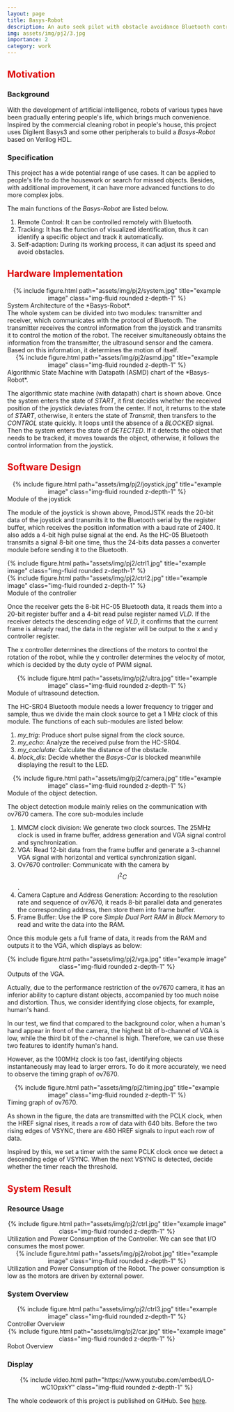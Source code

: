 ```yaml
---
layout: page
title: Basys-Robot
description: An auto seek pilot with obstacle avoidance Bluetooth control car based on Digilent Basys3 and Verilog.
img: assets/img/pj2/3.jpg
importance: 2
category: work
---
```


## <font color="#dd0000">Motivation</font><br /> 

### Background
With the development of artificial intelligence, robots of various types have been gradually entering people's life, which brings much convenience. Inspired by the commercial cleaning robot in people's house, this project uses Digilent Basys3 and some other peripherals to build a *Basys-Robot* based on Verilog HDL.

### Specification
This project has a wide potential range of use cases. It can be applied to people's life to do the housework or search for missed objects. Besides, with additional improvement, it can have more advanced functions to do more complex jobs.

The main functions of the *Basys-Robot* are listed below.
1. Remote Control: It can be controlled remotely with Bluetooth.
2. Tracking: It has the function of visualized identification, thus it can identify a specific object and track it automatically.
3. Self-adaption: During its working process, it can adjust its speed and avoid obstacles.

## <font color="#dd0000"> Hardware Implementation </font><br /> 

<div class="col-sm mt-3 mt-md-0" align=center>
    {% include figure.html path="assets/img/pj2/system.jpg" title="example image" class="img-fluid rounded z-depth-1" %}
</div>
<div class="caption">
    System Architecture of the *Basys-Robot*.
</div>
The whole system can be divided into two modules: transmitter and receiver, which communicates with the protocol of Bluetooth. The transmitter receives the control information from the joystick and transmits it to control the motion of the robot. The receiver simultaneously obtains the information from the transmitter, the ultrasound sensor and the camera. Based on this information, it determines the motion of itself.

<div class="col-sm mt-3 mt-md-0" align=center>
    {% include figure.html path="assets/img/pj2/asmd.jpg" title="example image" class="img-fluid rounded z-depth-1" %}
</div>
<div class="caption">
    Algorithmic State Machine with Datapath (ASMD) chart of the *Basys-Robot*.
</div>

The algorithmic state machine (with datapath) chart is shown above. Once the system enters the state of *START*, it first decides whether the received position of the joystick deviates from the center. If not, it returns to the state of *START*, otherwise, it enters the state of *Transmit*, then transfers to the _CONTROL_ state quickly. It loops until the absence of a _BLOCKED_ signal. Then the system enters the state of *DETECTED*. If it detects the object that needs to be tracked, it moves towards the object, otherwise, it follows the control information from the joystick.

## <font color="#dd0000"> Software Design </font><br /> 

<div class="col-sm mt-3 mt-md-0" align=center>
    {% include figure.html path="assets/img/pj2/joystick.jpg" title="example image" class="img-fluid rounded z-depth-1" %}
</div>
<div class="caption">
    Module of the joystick
</div>

The module of the joystick is shown above, PmodJSTK reads the 20-bit data of the joystick and transmits it to the Bluetooth serial by the register buffer, which receives the position information with a baud rate of 2400. It also adds a 4-bit high pulse signal at the end. As the HC-05 Bluetooth transmits a signal 8-bit one time, thus the 24-bits data passes a converter module before sending it to the Bluetooth.


<div class="row justify-content-sm-center">
    <div class="col-sm-8 mt-3 mt-md-0">
        {% include figure.html path="assets/img/pj2/ctrl1.jpg" title="example image" class="img-fluid rounded z-depth-1" %}
    </div>
    <div class="col-sm-4 mt-3 mt-md-0">
        {% include figure.html path="assets/img/pj2/ctrl2.jpg" title="example image" class="img-fluid rounded z-depth-1" %}
    </div>
</div>
<div class="caption">
    Module of the controller
</div>

Once the receiver gets the 8-bit HC-05 Bluetooth data, it reads them into a 20-bit register buffer and a 4-bit read pulse register named *VLD*. If the receiver detects the descending edge of *VLD*, it confirms that the current frame is already read, the data in the register will be output to the x and y controller register.

The x controller determines the directions of the motors to control the rotation of the robot, while the y controller determines the velocity of motor, which is decided by the duty cycle of PWM signal.

<div class="col-sm mt-3 mt-md-0" align=center>
    {% include figure.html path="assets/img/pj2/ultra.jpg" title="example image" class="img-fluid rounded z-depth-1" %}
</div>
<div class="caption">
    Module of ultrasound detection.
</div>

The HC-SR04 Bluetooth module needs a lower frequency to trigger and sample, thus we divide the main clock source to get a 1 MHz clock of this module. The functions of each sub-modules are listed below:
1. *my_trig*: Produce short pulse signal from the clock source.
2. *my_echo*: Analyze the received pulse from the HC-SR04.
3. *my_caclulate*: Calculate the distance of the obstacle.
4. *block_dis*: Decide whether the *Basys-Car* is blocked meanwhile displaying the result to the LED.

<div class="col-sm mt-3 mt-md-0" align=center>
    {% include figure.html path="assets/img/pj2/camera.jpg" title="example image" class="img-fluid rounded z-depth-1" %}
</div>
<div class="caption">
    Module of the object detection.
</div>

The object detection module mainly relies on the communication with ov7670 camera. The core sub-modules include
1. MMCM clock division: We generate two clock sources. The 25MHz clock is used in frame buffer, address generation and VGA signal control and synchronization.
2. VGA: Read 12-bit data from the frame buffer and generate a 3-channel VGA signal with horizontal and vertical synchronization siganl.
3. Ov7670 controller: Communicate with the camera by $$I^2C$$.
4. Camera Capture and Address Generation: According to the resolution rate and sequence of ov7670, it reads 8-bit parallel data and generates the corresponding address, then store them into frame buffer.
5. Frame Buffer: Use the IP core *Simple Dual Port RAM* in *Block Memory* to read and write the data into the RAM.

Once this module gets a full frame of data, it reads from the RAM and outputs it to the VGA, which displays as below:

<div class="col-sm mt-3 mt-md-0" align=center>
    {% include figure.html path="assets/img/pj2/vga.jpg" title="example image" class="img-fluid rounded z-depth-1" %}
</div>
<div class="caption">
    Outputs of the VGA.
</div>

Actually, due to the performance restriction of the ov7670 camera, it has an inferior ability to capture distant objects, accompanied by too much noise and distortion. Thus, we consider identifying close objects, for example, human's hand.

In our test, we find that compared to the background color, when a human's hand appear in front of the camera, the highest bit of b-channel of VGA is low, while the third bit of the r-channel is high. Therefore, we can use these two features to identify human's hand.

However, as the 100MHz clock is too fast, identifying objects instantaneously may lead to larger errors. To do it more accurately, we need to observe the timing graph of ov7670.

<div class="col-sm mt-3 mt-md-0" align=center>
    {% include figure.html path="assets/img/pj2/timing.jpg" title="example image" class="img-fluid rounded z-depth-1" %}
</div>
<div class="caption">
    Timing graph of ov7670.
</div>

As shown in the figure, the data are transmitted with the PCLK clock, when the HREF signal rises, it reads a row of data with 640 bits. Before the two rising edges of VSYNC, there are 480 HREF signals to input each row of data.

Inspired by this, we set a timer with the same PCLK clock once we detect a descending edge of VSYNC. When the next VSYNC is detected, decide whether the timer reach the threshold.

## <font color="#dd0000"> System Result </font><br />

### Resource Usage
<div class="col-sm mt-3 mt-md-0" align=center>
    {% include figure.html path="assets/img/pj2/ctrl.jpg" title="example image" class="img-fluid rounded z-depth-1" %}
</div>
<div class="caption">
    Utilization and Power Consumption of the Controller. We can see that I/O consumes the most power.
</div>

<div class="col-sm mt-3 mt-md-0" align=center>
    {% include figure.html path="assets/img/pj2/robot.jpg" title="example image" class="img-fluid rounded z-depth-1" %}
</div>
<div class="caption">
    Utilization and Power Consumption of the Robot. The power consumption is low as the motors are driven by external power.
</div>

### System Overview

<div class="col-sm mt-3 mt-md-0" align=center>
    {% include figure.html path="assets/img/pj2/ctrl3.jpg" title="example image" class="img-fluid rounded z-depth-1" %}
</div>
<div class="caption">
    Controller Overview
</div>

<div class="col-sm mt-3 mt-md-0" align=center>
    {% include figure.html path="assets/img/pj2/car.jpg" title="example image" class="img-fluid rounded z-depth-1" %}
</div>
<div class="caption">
    Robot Overview
</div>

### Display

<div class="col-sm mt-3 mt-md-0" align=center>
    {% include video.html path="https://www.youtube.com/embed/LO-wC1OpxkY" class="img-fluid rounded z-depth-1" %}
</div>

The whole codework of this project is published on GitHub. See [here](https://github.com/luoqinpei/Auto-seek-Pilot-with-obstacle-avoidance-bluetooth-control-car).